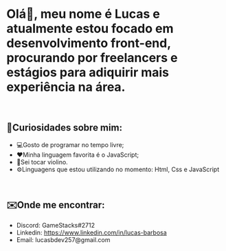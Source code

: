 <h1>Olá👋, meu nome é Lucas e atualmente estou focado em desenvolvimento front-end, procurando por freelancers e estágios para adiquirir mais experiência na área.</h1>


<br>


<h2>📌Curiosidades sobre mim:</h2>

<ul>
  <li>💻Gosto de programar no tempo livre;</li>
  <li>❤️Minha linguagem favorita é o JavaScript;</li>
  <li>🎻Sei tocar violino.</li>
  <li>⚙️Linguagens que estou utilizando no momento: Html, Css e JavaScript</li>
</ul>

<br>

<h2>✉️Onde me encontrar:</h2>

<ul>
  <li>Discord: GameStacks#2712</li>
  <li>Linkedin: <a href="https://www.linkedin.com/in/lucas-barbosa-bb4014226">https://www.linkedin.com/in/lucas-barbosa</a></li>
  <li>Email: lucasbdev257@gmail.com</li>
</ul>
